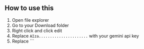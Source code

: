 ## How to use this
1. Open file explorer
2. Go to  your Download folder
3. Right click and click edit
4. Replace ```AIza......................``` with your gemini api key
5. Replace ```
